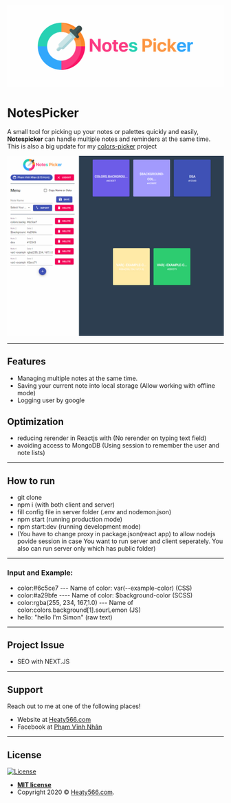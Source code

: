 ![](/github/banner.png)

# NotesPicker
A small tool for picking up your notes or palettes quickly and easily, **Notespicker** can handle multiple notes and reminders at the same time.
This is also a big update for my [colors-picker](https://github.com/Heaty566/colors-picker) project

![](/github/web.jpg)

---

## Features
- Managing multiple notes at the same time.
- Saving your current note into local storage (Allow working with offline mode)
- Logging user by google 

## Optimization
- reducing rerender in Reactjs with (No rerender on typing text field)
- avoiding access to MongoDB (Using session to remember the user and note lists)

---

## How to run
- git clone
- npm i (with both client and server)
- fill config file in server folder (.env and nodemon.json)
- npm start (running production mode)
- npm start:dev (running development mode)
- (You have to change proxy in package.json(react app) to allow nodejs povide session in case You want to run server and client seperately. You also can run server only which has public folder)
---

### Input and Example:
- color:#6c5ce7 --- Name of color: var(--example-color) (CSS)
- color:#a29bfe ---- Name of color: \$background-color (SCSS)
- color:rgba(255, 234, 167,1.0) --- Name of color:colors.background[1].sourLemon (JS)
- hello: "hello I'm Simon" (raw text)

---

## Project Issue
- SEO with NEXT.JS
---

## Support

Reach out to me at one of the following places!

- Website at <a href="https://heaty566.com" target="_blank">Heaty566.com</a>
- Facebook at <a href="https://www.facebook.com/Heaty566" target="_blank">Phạm Vĩnh Nhân</a>

---

## License

[![License](http://img.shields.io/:license-mit-blue.svg?style=flat-square)](http://badges.mit-license.org)
- **[MIT license](http://opensource.org/licenses/mit-license.php)**
- Copyright 2020 © <a href="https://heaty566.com" target="_blank">Heaty566.com</a>.
